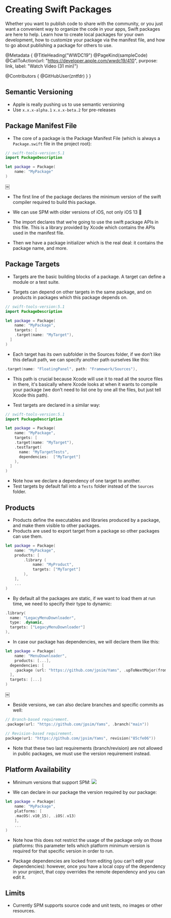 # Creating Swift Packages

Whether you want to publish code to share with the community, or you just want a convenient way to organize the code in your apps, Swift packages are here to help. Learn how to create local packages for your own development, how to customize your package via the manifest file, and how to go about publishing a package for others to use.

@Metadata {
   @TitleHeading("WWDC19")
   @PageKind(sampleCode)
   @CallToAction(url: "https://developer.apple.com/wwdc19/410", purpose: link, label: "Watch Video (31 min)")

   @Contributors {
      @GitHubUser(zntfdr)
   }
}



## Semantic Versioning

- Apple is really pushing us to use semantic versioning
- Use `x.x.x-alpha.1` `x.x.x-beta.2` for pre-releases

## Package Manifest File

- The core of a package is the Package Manifest File (which is always a `Package.swift` file in the project root):

```swift
// swift-tools-version:5.1 
import PackageDescription 

let package = Package(
	name: "MyPackage" 
)
```
￼
- The first line of the package declares the minimum version of the swift compiler required to build this package.
- We can use SPM with older versions of iOS, not only iOS 13 🎉

- The import declares that we’re going to use the swift package APIs in this file. This is a library provided by Xcode which contains the APIs used in the manifest file.

- Then we have a package initializer which is the real deal: it contains the package name, and more.

## Package Targets

- Targets are the basic building blocks of a package. A target can define a module or a test suite.

- Targets can depend on other targets in the same package, and on products in packages which this package depends on.

```swift
// swift-tools-version:5.1 
import PackageDescription 

let package = Package(
	name: "MyPackage", 
	targets: [ 
    .target(name: "MyTarget"),
  ]
)
```

- Each target has its own subfolder in the Sources folder, if we don’t like this default path, we can specify another path ourselves like this:
```swift
.target(name: "FloatingPanel", path: "Framework/Sources"),
```

- This path is crucial because Xcode will use it to read all the source files in there, it's basically where Xcode looks at when it wants to compile your package (we don’t need to list one by one all the files, but just tell Xcode this path).

- Test targets are declared in a similar way:

```swift
// swift-tools-version:5.1 
import PackageDescription 

let package = Package(
	name: "MyPackage", 
	targets: [ 
    .target(name: "MyTarget"),
    .testTarget( 
      name: "MyTargetTests", 
      dependencies:  ["MyTarget"]
    ),
  ]
)
```

- Note how we declare a dependency of one target to another.
- Test targets by default fall into a `Tests` folder instead of the `Sources` folder.

## Products

- Products define the executables and libraries produced by a package, and make them visible to other packages.
- Products are used to export target from a package so other packages can use them.

```swift
let package = Package(
	name: "MyPackage",
	products: [
		.library (
			name: "MyProduct",
			targets: ["MyTarget"]
		),
	],
	...
)
```

- By default all the packages are static, if we want to load them at run time, we need to specify their type to dynamic:

```swift
.library( 
  name: "LegacyMenuDownloader",
  type: .dynamic, 
  targets: ["LegacyMenuDownloader"]
),
```

- In case our package has dependencies, we will declare them like this:

```swift
let package = Package(
	name: "MenuDownloader",
	products: [...], 
  dependencies: [ 
    .package (url: "https://github.com/jpsim/Yams", .upToNextMajor(from: "2.0.0")),
  ], 
  targets: [...]
)
```
￼
- Beside versions, we can also declare branches and specific commits as well:

```swift
// Branch-based requirement. 
.package(url: "https://github.com/jpsim/Yams", .branch("main"))

// Revision-based requirement. 
package(ur1: "https://github.com/jpsim/Yams", revision("85cfe06"))
```

- Note that these two last requirements (branch/revision)  are not allowed in public packages, we must use the version requirement instead.

## Platform Availability

- Minimum versions that support SPM:
![][osImage]

- We can declare in our package the version required by our package:

```swift
let package = Package(
	name: "MyPackage",
	platforms: [
	.macOS(.v10_15), .iOS(.v13)
	],
	...
)
```

- Note how this does not restrict the usage of the package only on those platforms: this parameter tells which platform minimum version is required for that specific version in order to run.

- Package dependencies are locked from editing (you can’t edit your dependencies): however, once you have a local copy of the dependency in your project, that copy overrides the remote dependency and you can edit it.

## Limits

- Currently SPM supports source code and unit tests, no images or other resources.

[osImage]: WWDC19-410-os